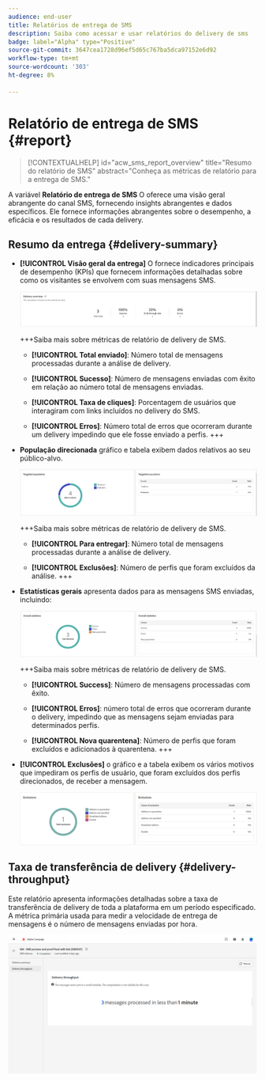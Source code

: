 ```yaml
---
audience: end-user
title: Relatórios de entrega de SMS
description: Saiba como acessar e usar relatórios do delivery de sms
badge: label="Alpha" type="Positive"
source-git-commit: 3647cea1728d96ef5d65c767ba5dca97152e6d92
workflow-type: tm+mt
source-wordcount: '303'
ht-degree: 8%

---
```


# Relatório de entrega de SMS {#report}

>[!CONTEXTUALHELP]
>id="acw_sms_report_overview"
>title="Resumo do relatório de SMS"
>abstract="Conheça as métricas de relatório para a entrega de SMS."

A variável **Relatório de entrega de SMS** O oferece uma visão geral abrangente do canal SMS, fornecendo insights abrangentes e dados específicos. Ele fornece informações abrangentes sobre o desempenho, a eficácia e os resultados de cada delivery.

## Resumo da entrega {#delivery-summary}

* **[!UICONTROL Visão geral da entrega]** O fornece indicadores principais de desempenho (KPIs) que fornecem informações detalhadas sobre como os visitantes se envolvem com suas mensagens SMS.

  ![](assets/reporting_sms_3.png)

  +++Saiba mais sobre métricas de relatório de delivery de SMS.

   * **[!UICONTROL Total enviado]**: Número total de mensagens processadas durante a análise de delivery.

   * **[!UICONTROL Sucesso]**: Número de mensagens enviadas com êxito em relação ao número total de mensagens enviadas.

   * **[!UICONTROL Taxa de cliques]**: Porcentagem de usuários que interagiram com links incluídos no delivery do SMS.

   * **[!UICONTROL Erros]**: Número total de erros que ocorreram durante um delivery impedindo que ele fosse enviado a perfis.
+++

* **População direcionada** gráfico e tabela exibem dados relativos ao seu público-alvo.

  ![](assets/reporting_sms_4.png)

  +++Saiba mais sobre métricas de relatório de delivery de SMS.

   * **[!UICONTROL Para entregar]**: Número total de mensagens processadas durante a análise de delivery.

   * **[!UICONTROL Exclusões]**: Número de perfis que foram excluídos da análise.
+++


* **Estatísticas gerais** apresenta dados para as mensagens SMS enviadas, incluindo:

  ![](assets/reporting_sms_5.png)

  +++Saiba mais sobre métricas de relatório de delivery de SMS.

   * **[!UICONTROL Success]**: Número de mensagens processadas com êxito.

   * **[!UICONTROL Erros]**: número total de erros que ocorreram durante o delivery, impedindo que as mensagens sejam enviadas para determinados perfis.

   * **[!UICONTROL Nova quarentena]**: Número de perfis que foram excluídos e adicionados à quarentena.
+++

* **[!UICONTROL Exclusões]** o gráfico e a tabela exibem os vários motivos que impediram os perfis de usuário, que foram excluídos dos perfis direcionados, de receber a mensagem.

  ![](assets/reporting_sms_6.png)

## Taxa de transferência de delivery {#delivery-throughput}

Este relatório apresenta informações detalhadas sobre a taxa de transferência de delivery de toda a plataforma em um período especificado. A métrica primária usada para medir a velocidade de entrega de mensagens é o número de mensagens enviadas por hora.

![](assets/reporting_sms_2.png)

